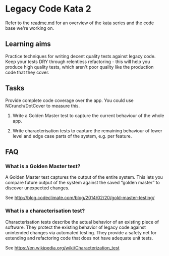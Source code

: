 # Legacy Code Kata 2

Refer to the [readme.md](README.md) for an overview of the kata series and the code base we're working on.

## Learning aims

Practice techniques for writing decent quality tests against legacy code. Keep your tests DRY through relentless refactoring - this will help you produce high quality tests, which aren't poor quality like the production code that they cover.

## Tasks

Provide complete code coverage over the app. You could use NCrunch/DotCover to measure this.

1. Write a Golden Master test to capture the current behaviour of the whole app.

2. Write characterisation tests to capture the remaining behaviour of lower level and edge case parts of the system, e.g. per feature.

## FAQ

### What is a Golden Master test?

A Golden Master test captures the output of the entire system. This lets you compare future output of the system against the saved “golden master” to discover unexpected changes.

See http://blog.codeclimate.com/blog/2014/02/20/gold-master-testing/

### What is a characterisation test?

Characterisation tests describe the actual behavior of an existing piece of software. They protect the existing behavior of legacy code against unintended changes via automated testing. They provide a safety net for extending and refactoring code that does not have adequate unit tests.

See https://en.wikipedia.org/wiki/Characterization_test
